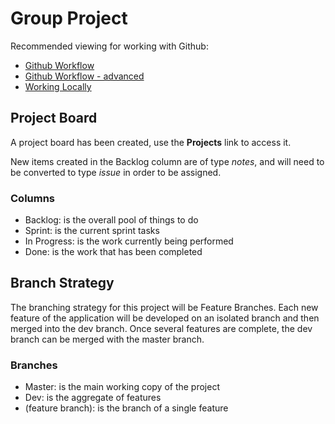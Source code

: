 # Group Project

Recommended viewing for working with Github:

- [Github Workflow](https://www.youtube.com/watch?v=47E-jcuQz5c)
- [Github Workflow - advanced](https://www.youtube.com/watch?v=sz6zfrQpCQg)
- [Working Locally](https://www.youtube.com/watch?v=rBbbOouhI-s)

## Project Board

A project board has been created, use the **Projects** link to access it.

New items created in the Backlog column are of type _notes_, and will need to be converted to type _issue_ in order to be assigned.

### Columns

- Backlog: is the overall pool of things to do
- Sprint: is the current sprint tasks
- In Progress: is the work currently being performed
- Done: is the work that has been completed

## Branch Strategy

The branching strategy for this project will be Feature Branches. Each new feature of the application will be developed on an isolated branch and then merged into the dev branch. Once several features are complete, the dev branch can be merged with the master branch.

### Branches

- Master: is the main working copy of the project
- Dev: is the aggregate of features
- (feature branch): is the branch of a single feature

